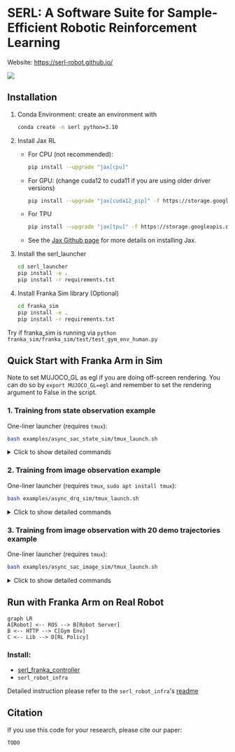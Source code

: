 # SERL: A Software Suite for Sample-Efficient Robotic Reinforcement Learning

Website: https://serl-robot.github.io/

![](https://github.com/rail-berkeley/serl/workflows/pre-commit/badge.svg)

## Installation
1. Conda Environment:
    create an environment with
    ```bash
    conda create -n serl python=3.10
    ```

2. Install Jax RL
    - For CPU (not recommended):
        ```bash
        pip install --upgrade "jax[cpu]"
        ```

    - For GPU: (change cuda12 to cuda11 if you are using older driver versions)
        ```bash
        pip install --upgrade "jax[cuda12_pip]" -f https://storage.googleapis.com/jax-releases/jax_cuda_releases.html
        ```

    - For TPU
        ```bash
        pip install --upgrade "jax[tpu]" -f https://storage.googleapis.com/jax-releases/libtpu_releases.html
        ```
    - See the [Jax Github page](https://github.com/google/jax) for more details on installing Jax.

3. Install the serl_launcher
    ```bash
    cd serl_launcher
    pip install -e .
    pip install -r requirements.txt
    ```

4. Install Franka Sim library (Optional)
    ```bash
    cd franka_sim
    pip install -e .
    pip install -r requirements.txt
    ```

Try if franka_sim is running via `python franka_sim/franka_sim/test/test_gym_env_human.py`

## Quick Start with Franka Arm in Sim
Note to set MUJOCO_GL as egl if you are doing off-screen rendering.
You can do so by ```export MUJOCO_GL=egl``` and remember to set the rendering argument to False in the script.
### 1. Training from state observation example

One-liner launcher (requires `tmux`):
```bash
bash examples/async_sac_state_sim/tmux_launch.sh
```

<details>
  <summary>Click to show detailed commands</summary>

```bash
cd examples/async_sac_state_sim
```

Run learner node:
```bash
bash run_learner.sh
```

Run actor node with rendering window:
```bash
# add --ip x.x.x.x if running on a different machine
bash run_actor.sh
```

You can optionally launch learner and actor on separate machines. For example, if learner node is running on a PC with `ip=x.x.x.x`, you can launch the actor node on a different machine with internet access to `ip=x.x.x.x` and add `--ip x.x.x.` to the commands in `run_actor.sh`.

</details>

### 2. Training from image observation example

One-liner launcher (requires `tmux`, `sudo apt install tmux`):
```bash
bash examples/async_drq_sim/tmux_launch.sh
```

<details>
  <summary>Click to show detailed commands</summary>

```bash
cd examples/async_drq_sim

# to use pre-trained ResNet weights, please download
# note manual download is only for now, once repo is public, auto download will work
wget https://github.com/rail-berkeley/serl/releases/download/resnet10/resnet10_params.pkl
```

Run learner node:
```bash
bash run_learner.sh
```

Run actor node with rendering window:
```bash
# add --ip x.x.x.x if running on a different machine
bash run_actor.sh
```

</details>

### 3. Training from image observation with 20 demo trajectories example

One-liner launcher (requires `tmux`):
```bash
bash examples/async_sac_image_sim/tmux_launch.sh
```

<details>
  <summary>Click to show detailed commands</summary>

```bash
cd examples/async_rlpd_drq_sim

# to use pre-trained ResNet weights, please download
# note manual download is only for now, once repo is public, auto download will work
wget https://github.com/rail-berkeley/serl/releases/download/resnet10/resnet10_params.pkl

# download 20 demo trajectories
wget \
https://github.com/rail-berkeley/serl/releases/download/franka_sim_lift_cube_demos/franka_lift_cube_image_20_trajs.pkl
```

Run learner node:
```bash
bash run_learner.sh
```

Run actor node with rendering window:
```bash
# add --ip x.x.x.x if running on a different machine
bash run_actor.sh
```

</details>

## Run with Franka Arm on Real Robot
```mermaid
graph LR
A[Robot] <-- ROS --> B[Robot Server]
B <-- HTTP --> C[Gym Env]
C <-- Lib --> D[RL Policy]
```
### Install:
- [serl_franka_controller](https://github.com/rail-berkeley/serl_franka_controller)
- `serl_robot_infra`

Detailed instruction please refer to the `serl_robot_infra`'s [readme](serl_robot_infra/README.md)

## Citation

If you use this code for your research, please cite our paper:

```
TODO
```
